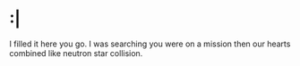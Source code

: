 # :|
I filled it here you go.
I was searching you were on a mission then our hearts combined like neutron star collision.

